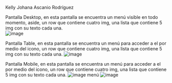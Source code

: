 Kelly Johana Ascanio Rodríguez


Pantalla Desktop, en esta pantalla se encuentra un menú visible en todo momento, aside, un row que contiene cuatro img, una lista que contiene 5 img con su texto cada una.              
![image](https://user-images.githubusercontent.com/101758695/195408712-56416073-5922-480e-abc9-d57ba05de89d.png)

Pantalla Table, en esta pantalla se encuentra un menú para acceder a el por medio del icono, un row que contiene cuatro img, una lista que contiene 5 img con su texto cada una.
![image](https://user-images.githubusercontent.com/101758695/195410533-f9df3ca3-f917-4516-9804-73c4b0fe90e7.png)

Pantalla Mobile, en esta pantalla se encuentra un menú para acceder a el por medio del icono, un row que contiene cuatro img, una lista que contiene 5 img con su texto cada una.
![image](https://user-images.githubusercontent.com/101758695/195410801-5c475628-7626-4b26-82dd-5fd149537946.png)
menú
![image](https://user-images.githubusercontent.com/101758695/195410983-85cf81a0-0657-4e65-ae3c-cfd9fab84c71.png)
